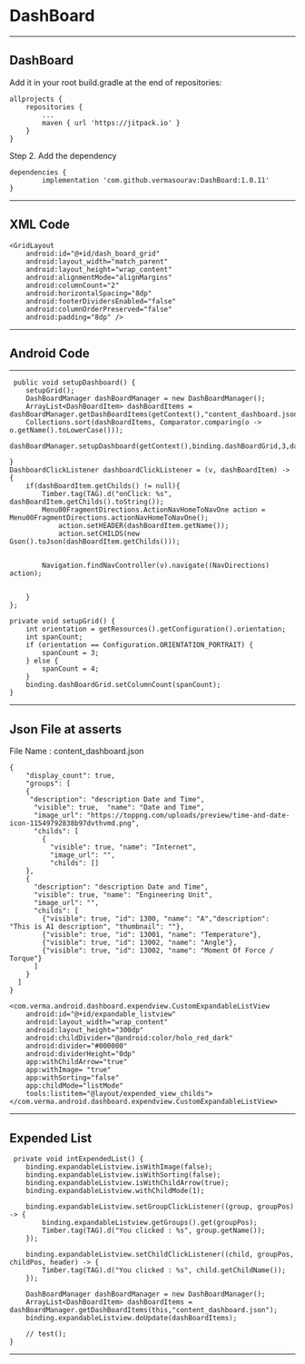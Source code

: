 # DashBoard

---
DashBoard
---

Add it in your root build.gradle at the end of repositories:

	allprojects {
		repositories {
			...
			maven { url 'https://jitpack.io' }
		}
	}
Step 2. Add the dependency

	dependencies {
	        implementation 'com.github.vermasourav:DashBoard:1.0.11'
	}
---
<h2>XML Code</h2>

<ScrollView
    android:id="@+id/scrollable"
    android:layout_width="fill_parent"
    android:layout_height="match_parent">

    <GridLayout
        android:id="@+id/dash_board_grid"
        android:layout_width="match_parent"
        android:layout_height="wrap_content"
        android:alignmentMode="alignMargins"
        android:columnCount="2"
        android:horizontalSpacing="8dp"
        android:footerDividersEnabled="false"
        android:columnOrderPreserved="false"
        android:padding="8dp" />
</ScrollView>

---

<h2>Android Code</h2>

---

     public void setupDashboard() {
        setupGrid();
        DashBoardManager dashBoardManager = new DashBoardManager();
        ArrayList<DashBoardItem> dashBoardItems = dashBoardManager.getDashBoardItems(getContext(),"content_dashboard.json");
        Collections.sort(dashBoardItems, Comparator.comparing(o -> o.getName().toLowerCase()));
        dashBoardManager.setupDashboard(getContext(),binding.dashBoardGrid,3,dashBoardItems,dashboardClickListener);

    }
    DashboardClickListener dashboardClickListener = (v, dashBoardItem) -> {
        if(dashBoardItem.getChilds() != null){
            Timber.tag(TAG).d("onClick: %s", dashBoardItem.getChilds().toString());
            Menu00FragmentDirections.ActionNavHomeToNavOne action = Menu00FragmentDirections.actionNavHomeToNavOne();
                action.setHEADER(dashBoardItem.getName());
                action.setCHILDS(new Gson().toJson(dashBoardItem.getChilds()));


            Navigation.findNavController(v).navigate((NavDirections) action);


        }
    };

    private void setupGrid() {
        int orientation = getResources().getConfiguration().orientation;
        int spanCount;
        if (orientation == Configuration.ORIENTATION_PORTRAIT) {
            spanCount = 3;
        } else {
            spanCount = 4;
        }
        binding.dashBoardGrid.setColumnCount(spanCount);
    }
---
Json File at asserts
---

File Name : content_dashboard.json
```
{
    "display_count": true,
    "groups": [
    {
     "description": "description Date and Time",
      "visible": true,  "name": "Date and Time",
      "image_url": "https://toppng.com/uploads/preview/time-and-date-icon-11549792838b97dvthvmd.png",
      "childs": [
        {
          "visible": true, "name": "Internet",
          "image_url": "",
          "childs": []
    },
    {
      "description": "description Date and Time",
      "visible": true, "name": "Engineering Unit",
      "image_url": "",
      "childs": [
        {"visible": true, "id": 1300, "name": "A","description":  "This is A1 description", "thumbnail": ""},
        {"visible": true, "id": 13001, "name": "Temperature"},
        {"visible": true, "id": 13002, "name": "Angle"},
        {"visible": true, "id": 13002, "name": "Moment Of Force / Torque"}
      ]
    }
  ]
}
```
    <com.verma.android.dashboard.expendview.CustomExpandableListView
        android:id="@+id/expandable_listview"
        android:layout_width="wrap_content"
        android:layout_height="300dp"
        android:childDivider="@android:color/holo_red_dark"
        android:divider="#000000"
        android:dividerHeight="0dp"
        app:withChildArrow="true"
        app:withImage= "true"
        app:withSorting="false"
        app:childMode="listMode"
        tools:listitem="@layout/expended_view_childs">
    </com.verma.android.dashboard.expendview.CustomExpandableListView>

---
Expended List
---
```
 private void intExpendedList() {
	binding.expandableListview.isWithImage(false);
	binding.expandableListview.isWithSorting(false);
	binding.expandableListview.isWithChildArrow(true);
	binding.expandableListview.withChildMode(1);
	
	binding.expandableListview.setGroupClickListener((group, groupPos) -> {
	    binding.expandableListview.getGroups().get(groupPos);
	    Timber.tag(TAG).d("You clicked : %s", group.getName());
	});
	
	binding.expandableListview.setChildClickListener((child, groupPos, childPos, header) -> {
	    Timber.tag(TAG).d("You clicked : %s", child.getChildName());
	});
	
	DashBoardManager dashBoardManager = new DashBoardManager();
	ArrayList<DashBoardItem> dashBoardItems = dashBoardManager.getDashBoardItems(this,"content_dashboard.json");
	binding.expandableListview.doUpdate(dashBoardItems);
	
	// test();
}
```    
---
